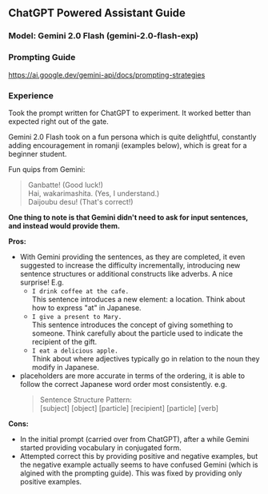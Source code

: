 ## ChatGPT Powered Assistant Guide

### Model: Gemini 2.0 Flash (gemini-2.0-flash-exp)

### Prompting Guide

https://ai.google.dev/gemini-api/docs/prompting-strategies

### Experience

Took the prompt written for ChatGPT to experiment. It worked better than expected right out of the gate.


Gemini 2.0 Flash took on a fun persona which is quite delightful, constantly adding encouragement in romanji (examples below), which is great for a beginner student.

Fun quips from Gemini:
> Ganbatte! (Good luck!)  
> Hai, wakarimashita. (Yes, I understand.)  
> Daijoubu desu! (That's correct!)  


**One thing to note is that Gemini didn't need to ask for input sentences, and instead would provide them.**


**Pros:**
- With Gemini providing the sentences, as they are completed, it even suggested to increase the difficulty incrementally, introducing new sentence structures or additional constructs like adverbs. A nice surprise!
E.g. 
  - `I drink coffee at the cafe.`  
    This sentence introduces a new element: a location. Think about how to express "at" in Japanese.
  - `I give a present to Mary.`  
    This sentence introduces the concept of giving something to someone. Think carefully about the particle used to indicate the recipient of the gift.
  - `I eat a delicious apple.`  
    Think about where adjectives typically go in relation to the noun they modify in Japanese.
- placeholders are more accurate in terms of the ordering, it is able to follow the correct Japanese word order most consistently.
e.g. 
    >Sentence Structure Pattern:  
    >[subject] [object] [particle] [recipient] [particle] [verb]

**Cons:**
- In the initial prompt (carried over from ChatGPT), after a while Gemini started providing vocabulary in conjugated form.
- Attempted correct this by providing positive and negative examples, but the negative example actually seems to have confused Gemini (which is algined with the prompting guide). This was fixed by providing only positive examples.